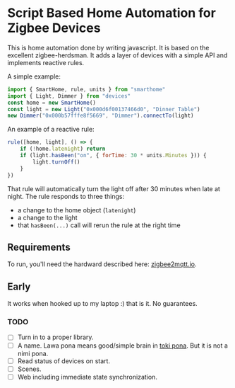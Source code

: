 # Script Based Home Automation for Zigbee Devices

This is home automation done by writing javascript. It is based on the excellent
zigbee-herdsman. It adds a layer of devices with a simple API and implements
reactive rules.

A simple example:

```js
import { SmartHome, rule, units } from "smarthome"
import { Light, Dimmer } from "devices"
const home = new SmartHome()
const light = new Light("0x000d6f00137466d0", "Dinner Table")
new Dimmer("0x000b57fffe8f5669", "Dimmer").connectTo(light)
```

An example of a reactive rule:

```js
rule([home, light], () => {
    if (!home.latenight) return
    if (light.hasBeen("on", { forTime: 30 * units.Minutes })) {
        light.turnOff()
    }
})
```

That rule will automatically turn the light off after 30 minutes when late at
night. The rule responds to three things:

-   a change to the home object (`latenight`)
-   a change to the light
-   that `hasBeen(...)` call will rerun the rule at the right time

## Requirements

To run, you'll need the hardward described here:
[zigbee2mqtt.io](http://zigbee2mqtt.io).

## Early

It works when hooked up to my laptop :) that is it. No guarantees.

### TODO

-   [ ] Turn in to a proper library.
-   [ ] A name. Lawa pona means good/simple brain in [toki pona](http://tokipona.net).
        But it is not a nimi pona.
-   [ ] Read status of devices on start.
-   [ ] Scenes.
-   [ ] Web including immediate state synchronization.
